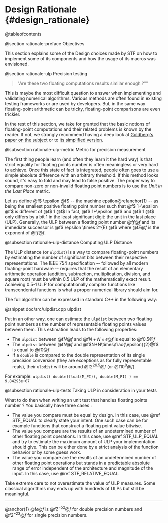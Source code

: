 Design Rationale     {#design_rationale}
================

@tableofcontents

@section rationale-preface Objectives

This section explains some of the Design choices made by STF on how to implement some of its
components and how the usage of its macros was envisioned.

@section rationale-ulp Precision testing

> "Are these two floating computations results similar enough ?""

This is maybe the most difficult question to answer when implementing and
validating numerical algorithms. Various methods are often found in existing
testing frameworks or are used by developers. But, in the same way floating-point
arithmetic can be tricky, floating-point comparisons are even trickier.

In the rest of this section, we take for granted that the basic
notions of floating-point computations and their related problems is known by
the reader. If not, we strongly recommend having a deep look at [Goldberg's paper
on the subject][Goldberg] or to [its simplified version][guide].

@subsection rationale-ulp-metric Metric for precision measurement

The first thing people learn (and often they learn it the hard way) is that strict
equality for floating points number is often meaningless or very hard to achieve.
Once this state of fact is integrated, people often goes to use a simple absolute
difference with an arbitrary threshold. If this method looks sound, it's easy to
fold and may lead to false positive. The proper way to compare non-zero or non-invalid
floating point numbers is to use the *Unit in the Last Place* metric.

Let us define @f$ \epsilon @f$ -- the machine epsilon@refanchor{1} -- as being the smallest
positive floating point number such that @f$ 1+\epsilon @f$ is different of @f$ 1 @f$
In fact, @f$ 1+\epsilon @f$ and @f$ 1 @f$ only differs by a bit 1 in the least significant digit:
the unit in the last place (ULP). Generally, the ULP between a floating point number
@f$f@f$ and its immediate successor is @f$ \epsilon \times 2^{E} @f$ where @f$E@f$ is the
exponent of @f$f@f$.

@subsection rationale-ulp-distance Computing ULP Distance

The ULP distance (or `ulpdist`) is a way to compare floating-point numbers by
estimating the number of significant bits between their respective representations.
The IEEE 754 specification -- followed by all modern floating-point hardware -- requires that the
result of an elementary arithmetic operation (addition, subtraction, multiplication, division,
and square root) must be within 0.5 ULP of the mathematically exact result. Achieving 0.5-1 ULP
for computationally complex functions like transcendental functions is what a proper numerical
library should aim for.

The full algorithm can be expressed in standard C++ in the following way:

@snippet doc/src/ulpdist.cpp ulpdist

Put in an other way, one can estimate the `ulpdist` between two floating point
numbers as the number of representable floating points values between them. This
estimation leads to the following properties:

  * The `ulpdist` between @f$N@f$ and @f$N+N\times\epsilon@f$ is equal to @f$0.5@f$
  * The `ulpdist` between @f$N@f$ and @f$N+N\times\frac{\epsilon}{2}@f$ is equal to @f$0@f$
  * If a `double` is compared to the double representation of its single precision
  conversion (they are exceptions as for fully representable reals), their
 `ulpdist` will be around @f$2^{26.5}@f$ (or @f$10^8@f$).

  For example: `ulpdist( double(float(M_PI)), double(M_PI) ) == 9.84293e+07`

@subsection rationale-ulp-tests Taking ULP in consideration in your tests

What to do then when writing an unit test that handles floating points number ?
You basically have three cases :

  * The value you compare must be equal by design. In this case, use
  @ref STF_EQUAL to clearly state your intent. One such case can be
  for example functions that construct a floating point value bitwise.
  * The value you compare are the results of an undetermined number of other
  floating point operations. In this case, use @ref STF_ULP_EQUAL and
  try to estimate the maximum amount of ULP your implementation should give. This
  can be either done by a strict analysis of the function behavior or by some guess
  work.
  * The value you compare are the results of an undetermined number of other
  floating point operations but stands in a predictable absolute range of error
  independent of the architecture and magnitude of the input. In this case, use
  @ref STF_RELATIVE_EQUAL.

Take extreme care to not overestimate the value of ULP measures. Some classical algorithms
may ends up with hundreds of ULPs but still be meaningful.

----------------------------------------------------------------------------------------------------

<!-- Footnotes -->
@anchor{1} @f$\epsilon@f$ is @f$2^{-52}@f$ for double precision numbers and @f$2^{-23}@f$ for
single precision numbers.

<!-- Links -->
[Goldberg]: http://docs.oracle.com/cd/E19957-01/806-3568/ncg_goldberg.html
[guide]: http://floating-point-gui.de/
